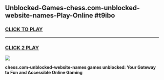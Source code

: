 
## Unblocked-Games-chess.com-unblocked-website-names-Play-Online #t9ibo
<h3>
<a href="https://news.freeplayer.one?title=chess.com-unblocked-website-names&ref=3">CLICK TO PLAY</a></h3>
<hr>

<h3>
<a href="https://news.freeplayer.one?title=chess.com-unblocked-website-names&ref=3">CLICK 2 PLAY</a>
  
</h3>

<a href="https://news.freeplayer.one?title=chess.com-unblocked-website-names&ref=3"><img src="https://clearcache.store/games.png"></a>


**chess.com-unblocked-website-names games unblocked: Your Gateway to Fun and Accessible Online Gaming**
